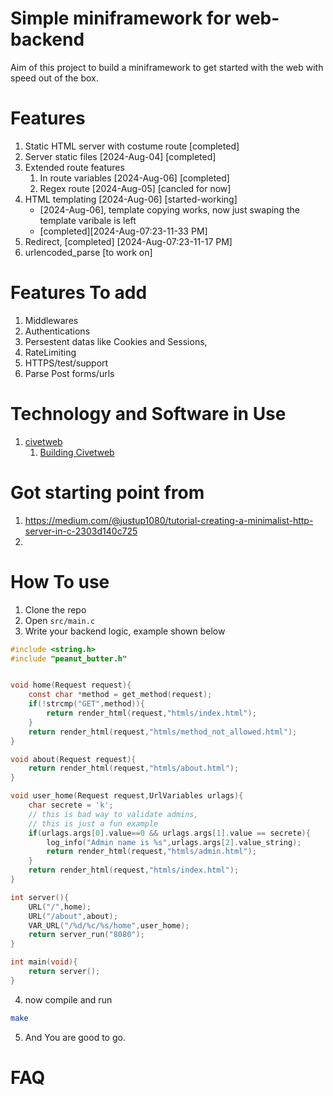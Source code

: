 # Simple miniframework for web-backend 
Aim of this project to build a miniframework to get started with the 
web with speed out of the box.


# Features
1. Static HTML server with costume route [completed]
2. Server static files [2024-Aug-04] [completed]
3. Extended route features
    1. In route  variables [2024-Aug-06] [completed]
    1. Regex route   [2024-Aug-05] [cancled for now]
4. HTML templating   [2024-Aug-06] [started-working] 
    - [2024-Aug-06], template copying works, now just swaping
        the template varibale is left
    - [completed][2024-Aug-07:23-11-33 PM]
5. Redirect, [completed] [2024-Aug-07:23-11-17 PM]
6. urlencoded_parse [to work on]


# Features To add
1. Middlewares
2. Authentications
3. Persestent datas like Cookies and Sessions,
4. RateLimiting
5. HTTPS/test/support
6. Parse Post forms/urls
 

# Technology and Software in Use
1. [civetweb](https://github.com/civetweb/civetweb)
    1. [Building Civetweb](./lib/README.md)



# Got starting point from 
1. https://medium.com/@justup1080/tutorial-creating-a-minimalist-http-server-in-c-2303d140c725
2. 


# How To use
1. Clone the repo
2. Open `src/main.c` 
3. Write your backend logic, example shown below

```c
#include <string.h>
#include "peanut_butter.h"


void home(Request request){
    const char *method = get_method(request);
    if(!strcmp("GET",method)){
        return render_html(request,"htmls/index.html");
    }
    return render_html(request,"htmls/method_not_allowed.html");
}

void about(Request request){
    return render_html(request,"htmls/about.html");
}

void user_home(Request request,UrlVariables urlags){
    char secrete = 'k';
    // this is bad way to validate admins, 
    // this is just a fun example
    if(urlags.args[0].value==0 && urlags.args[1].value == secrete){
        log_info("Admin name is %s",urlags.args[2].value_string);
        return render_html(request,"htmls/admin.html");
    }
    return render_html(request,"htmls/index.html");
}

int server(){
    URL("/",home);
    URL("/about",about);
    VAR_URL("/%d/%c/%s/home",user_home);
    return server_run("8080");
}

int main(void){
    return server();
}

```


4. now compile and run
```bash
make
```
5. And You are good to go.





# FAQ
